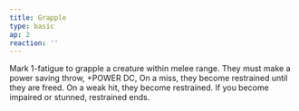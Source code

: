 ```yaml
---
title: Grapple
type: basic
ap: 2
reaction: ''
---
```


Mark 1-fatigue to grapple a creature within melee range. They must make a power saving throw, +POWER DC, On a miss, they become restrained until they are freed. On a weak hit, they become restrained. If you become impaired or stunned, restrained ends.

